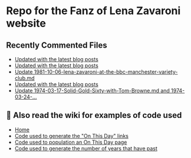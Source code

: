# Repo for the Fanz of Lena Zavaroni website

## Recently Commented Files
<!-- BLOG-POST-LIST:START -->
- [Updated with the latest blog posts](https://github.com/FanzOfLenaZavaroni/fanzoflenazavaroni.github.io/commit/dd7f8c3d00f7ab83c956c1d1d315d9798a1fc899)
- [Updated with the latest blog posts](https://github.com/FanzOfLenaZavaroni/fanzoflenazavaroni.github.io/commit/6f8d43f3e88dea9dac05c07fc94671f4104b0970)
- [Update 1981-10-06-lena-zavaroni-at-the-bbc-manchester-variety-club.md](https://github.com/FanzOfLenaZavaroni/fanzoflenazavaroni.github.io/commit/96faf1b12d490dc9e5446743956138d2791ffb02)
- [Updated with the latest blog posts](https://github.com/FanzOfLenaZavaroni/fanzoflenazavaroni.github.io/commit/da9e43f57e6b767690b58357f7ddf1ef4003c01e)
- [Update 1974-03-17-Solid-Gold-Sixty-with-Tom-Browne.md and 1974-03-24-…](https://github.com/FanzOfLenaZavaroni/fanzoflenazavaroni.github.io/commit/31b5359385dfedfa5d9c3a3ccd612e3927f27579)
<!-- BLOG-POST-LIST:END -->

## :notebook: Also read the wiki for examples of code used
* [Home](https://github.com/FanzOfLenaZavaroni/fanzoflenazavaroni.github.io/wiki)
* [Code used to generate the "On This Day" links](https://github.com/FanzOfLenaZavaroni/fanzoflenazavaroni.github.io/wiki/On-This-Day-Code)
* [Code used to population an On This Day page](https://github.com/FanzOfLenaZavaroni/fanzoflenazavaroni.github.io/wiki/Code-used-to-population-an-On-This-Day-page)
* [Code used to generate the number of years that have past](https://github.com/FanzOfLenaZavaroni/fanzoflenazavaroni.github.io/wiki/Number-of-years-gone-by-code)
